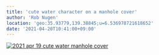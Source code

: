 ```yaml
---
title: 'cute water character on a manhole cover'
author: 'Rob Nugen'
location: 'geo:35.93779,139.38845;u=6.536978721618652'
date: '2021-04-20T10:41:00+09:00'
---
```


[![2021 apr 19 cute water manhole cover](//b.robnugen.com/quests/walk-to-niigata/2021/en_route/day-05/thumbs/2021_apr_19_cute_water_manhole_cover.jpeg)](//b.robnugen.com/quests/walk-to-niigata/2021/en_route/day-05/2021_apr_19_cute_water_manhole_cover.jpeg)          
